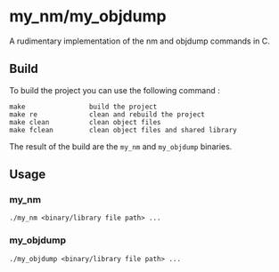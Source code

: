 # my_nm/my_objdump

A rudimentary implementation of the nm and objdump commands in C.

## Build

To build the project you can use the following command :

```
make                build the project
make re             clean and rebuild the project
make clean          clean object files
make fclean         clean object files and shared library
```

The result of the build are the `my_nm` and `my_objdump` binaries.

## Usage

### my_nm

```
./my_nm <binary/library file path> ...
```

### my_objdump

```
./my_objdump <binary/library file path> ...
```